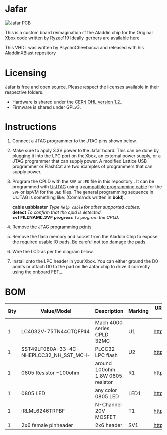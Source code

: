 
# Jafar
![Jafar PCB](https://github.com/Kekule-OXC/Jafar/blob/main/images/JAFAR_pcb.jpg?raw=true)

This is a custom board reimagination of the Aladdin chip for the Original Xbox code written by Ryzee119 Ideally. gerbers are available [here](gerbers/jafar_gerber_v2.zip)

This VHDL was written by PsychoChewbacca and released with his AladdinXBlast repository

# Licensing

Jafar is free and open source. Please respect the licenses available in their respective folders.

-   Hardware is shared under the  [CERN OHL version 1.2.](https://ohwr.org/cernohl).
-   Firmware is shared under  [GPLv3](https://www.gnu.org/licenses/quick-guide-gplv3.en.html).

# Instructions

1.  Connect a JTAG programmer to the JTAG pins shown below.
    
2.  Make sure to apply 3.3V power to the Jafar board. This can be done by plugging it into the LPC port on the Xbox, an external power supply, or a JTAG programmer that can supply power.  A modified Lattice USB programmer or FlashCat are two examples of programmers that can supply power.
    
3.  Program the CPLD with the  `SVF` or `JED`  file in this repository . It can be programmed with  [UrJTAG](http://urjtag.org/)  using a  [compatible programming cable](http://urjtag.org/book/_system_requirements.html#_supported_jtag_adapters_cables) for the `SVF` or ispVM for the `JED` files. The general programming sequence in UrJTAG is something like: (Commands written in  **bold**).
    
    **cable usbblaster**  _Type  `help cable`  for other supported cables._  
    **detect**  _To confirm that the cpld is detected._  
    **svf FILENAME.SVF progress**  _To program the CPLD._
        
4.  Remove the JTAG programming points.
    
5.  Remove the flash memory and socket from the Aladdin Chip to expose the required usable IO pads. Be careful not too damage the pads.
    
6.  Wire the LCD as per the diagram below.
    
7.  Install onto the LPC header in your Xbox. You can either ground the D0 points or attach D0 to the pad on the Jafar chip to drive it correctly using the onboard FET._
    
# BOM
| Qty | Value/Model | Description | Marking | URL (Passive components provided as sample only) |
| --- | --- | --- | --- | --- |
| 1 | LC4032V-75TN44CTQFP44 | Mach 4000 series CPLD 32MC | U1 | https://www.digikey.com/short/47m5hh |
| 1 | SST49LF080A-33-4C-NHEPLCC32_NH_SST_MCH- | PLCC32 LPC flash | U2 | https://www.digikey.com/short/47m54w |
| 1 | 0805 Resistor ~100ohm | around 100ohm 1.8W 0805 resistor | R1| https://www.digikey.com/short/47m59f |
| 1 | 0805 LED| any color 0805 LED| LED1 |https://www.digikey.com/short/47m5b2 |
| 1 | IRLML6246TRPBF| N-Channel 20V MOSFET | T1 | https://www.digikey.com/short/47m5zw |
| 1 | 2x6 female pinheader| 2x6 header| SV1 | https://www.digikey.com/short/47m550 |
